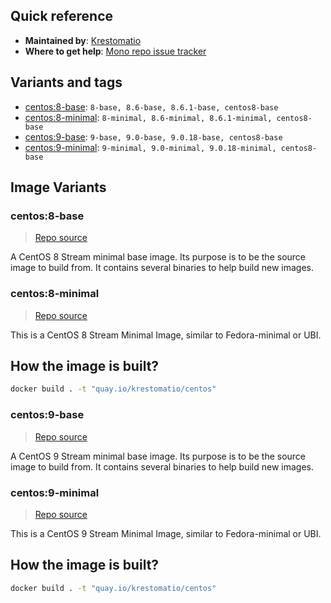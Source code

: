 ## Quick reference
- **Maintained by**:
[Krestomatio](https://github.com/krestomatio)
- **Where to get help**:
[Mono repo issue tracker](https://github.com/krestomatio/container_builder/issues)

## Variants and tags
- [centos:8-base](#centos8-base): `8-base, 8.6-base, 8.6.1-base, centos8-base`
- [centos:8-minimal](#centos8-minimal): `8-minimal, 8.6-minimal, 8.6.1-minimal, centos8-base`
- [centos:9-base](#centos9-base): `9-base, 9.0-base, 9.0.18-base, centos8-base`
- [centos:9-minimal](#centos9-minimal): `9-minimal, 9.0-minimal, 9.0.18-minimal, centos8-base`


## Image Variants
### centos:8-base
> [Repo source](https://github.com/krestomatio/container_builder/tree/master/centos/centos8-base)

A CentOS 8 Stream minimal base image. Its purpose is to be the source image to build from. It contains several binaries to help build new images.

### centos:8-minimal
> [Repo source](https://github.com/krestomatio/container_builder/tree/master/centos/centos8-minimal)

This is a CentOS 8 Stream Minimal Image, similar to Fedora-minimal or UBI.

## How the image is built?
```bash
docker build . -t "quay.io/krestomatio/centos"
```

### centos:9-base
> [Repo source](https://github.com/krestomatio/container_builder/tree/master/centos/centos9-base)

A CentOS 9 Stream minimal base image. Its purpose is to be the source image to build from. It contains several binaries to help build new images.

### centos:9-minimal
> [Repo source](https://github.com/krestomatio/container_builder/tree/master/centos/centos9-minimal)

This is a CentOS 9 Stream Minimal Image, similar to Fedora-minimal or UBI.

## How the image is built?
```bash
docker build . -t "quay.io/krestomatio/centos"
```

